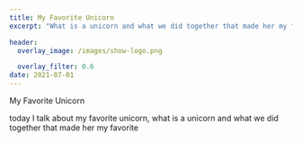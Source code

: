 ```yaml
---
title: My Favorite Unicorn
excerpt: "What is a unicorn and what we did together that made her my favorite"

header:
  overlay_image: /images/show-logo.png

  overlay_filter: 0.6
date: 2021-07-01
---
```


My Favorite Unicorn

<!--<iframe src="https://open.spotify.com/embed-podcast/episode/2OcNgIehHmot9yS8f0oJEE" width="80%" height="175" frameborder="0" allowtransparency="true" allow="encrypted-media"></iframe>-->

today I talk about my favorite unicorn, what is a unicorn and what we did together that made her my favorite
